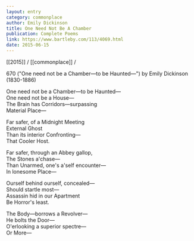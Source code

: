 ```yaml
---
layout: entry
category: commonplace
author: Emily Dickinson
title: One Need Not Be A Chamber
publication: Complete Poems
link: https://www.bartleby.com/113/4069.html
date: 2015-06-15
---
```


[[2015]] / [[commonplace]] / 

670 ("One need not be a Chamber—to be Haunted—")
 by Emily Dickinson (1830-1886)  

One need not be a Chamber—to be Haunted— 
<br> One need not be a House— 
<br> The Brain has Corridors—surpassing 
<br> Material Place— 

Far safer, of a Midnight Meeting 
<br> External Ghost 
<br> Than its interior Confronting— 
<br> That Cooler Host. 

Far safer, through an Abbey gallop, 
<br> The Stones a'chase— 
<br> Than Unarmed, one's a'self encounter— 
<br> In lonesome Place— 

Ourself behind ourself, concealed— 
<br> Should startle most— 
<br> Assassin hid in our Apartment 
<br> Be Horror's least. 

The Body—borrows a Revolver— 
<br> He bolts the Door— 
<br> O'erlooking a superior spectre— 
<br> Or More—

